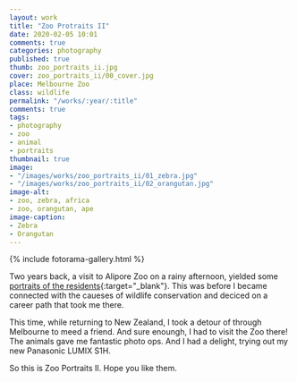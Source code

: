 ```yaml
---
layout: work
title: "Zoo Protraits II"
date: 2020-02-05 10:01
comments: true
categories: photography
published: true
thumb: zoo_portraits_ii.jpg
cover: zoo_portraits_ii/00_cover.jpg
place: Melbourne Zoo
class: wildlife
permalink: "/works/:year/:title"
comments: true
tags:
- photography
- zoo
- animal
- portraits
thumbnail: true
image:
- "/images/works/zoo_portraits_ii/01_zebra.jpg"
- "/images/works/zoo_portraits_ii/02_orangutan.jpg"
image-alt:
- zoo, zebra, africa
- zoo, orangutan, ape
image-caption:
- Zebra
- Orangutan
---
```


<p>
  {% include fotorama-gallery.html %}
</p>

Two years back, a visit to Alipore Zoo on a rainy afternoon, yielded some [portraits of the residents](https://upamanyu.in/works/2015/zoo-portraits){:target="_blank"}. This was before I became connected with the caueses of wildlife conservation and deciced on a career path that took me there.

This time, while returning to New Zealand, I took a detour of through Melbourne to meed a friend. And sure enoungh, I had to visit the Zoo there! The animals gave me fantastic photo ops. And I had a delight, trying out my new Panasonic LUMIX S1H.

So this is Zoo Portraits II. Hope you like them.